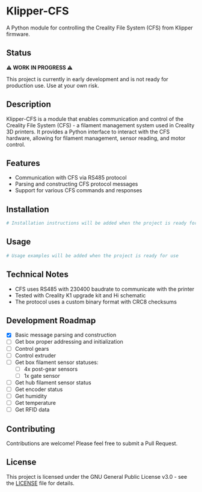 # Klipper-CFS

A Python module for controlling the Creality File System (CFS) from Klipper firmware.

## Status

**⚠️ WORK IN PROGRESS ⚠️**

This project is currently in early development and is not ready for production use. Use at your own risk.

## Description

Klipper-CFS is a module that enables communication and control of the Creality File System (CFS) - a filament management system used in Creality 3D printers. It provides a Python interface to interact with the CFS hardware, allowing for filament management, sensor reading, and motor control.

## Features

- Communication with CFS via RS485 protocol
- Parsing and constructing CFS protocol messages
- Support for various CFS commands and responses

## Installation

```bash
# Installation instructions will be added when the project is ready for use
```

## Usage

```python
# Usage examples will be added when the project is ready for use
```

## Technical Notes

- CFS uses RS485 with 230400 baudrate to communicate with the printer
- Tested with Creality K1 upgrade kit and Hi schematic
- The protocol uses a custom binary format with CRC8 checksums

## Development Roadmap

- [x] Basic message parsing and construction
- [ ] Get box proper addressing and initialization
- [ ] Control gears
- [ ] Control extruder
- [ ] Get box filament sensor statuses:
  - [ ] 4x post-gear sensors
  - [ ] 1x gate sensor
- [ ] Get hub filament sensor status
- [ ] Get encoder status
- [ ] Get humidity
- [ ] Get temperature
- [ ] Get RFID data

## Contributing

Contributions are welcome! Please feel free to submit a Pull Request.

## License

This project is licensed under the GNU General Public License v3.0 - see the [LICENSE](LICENSE) file for details.
